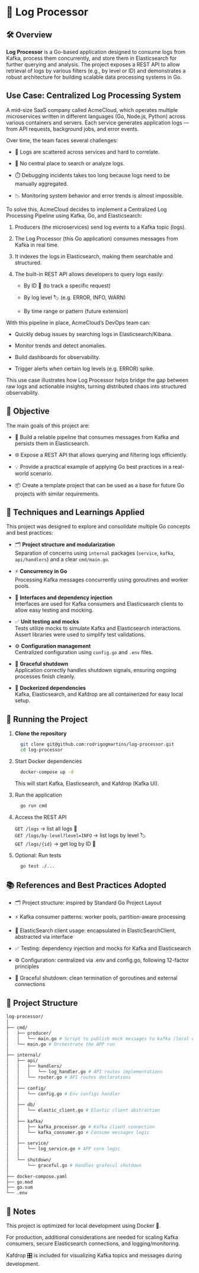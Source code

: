 # 📄 Log Processor

## 🛠️ Overview

**Log Processor** is a Go-based application designed to consume logs from Kafka, process them concurrently, and store them in Elasticsearch for further querying and analysis. The project exposes a REST API to allow retrieval of logs by various filters (e.g., by level or ID) and demonstrates a robust architecture for building scalable data processing systems in Go.

## Use Case: Centralized Log Processing System

A mid-size SaaS company called AcmeCloud, which operates multiple microservices written in different languages (Go, Node.js, Python) across various containers and servers. Each service generates application logs — from API requests, background jobs, and error events.

Over time, the team faces several challenges:

- 🧩 Logs are scattered across services and hard to correlate.

- 🧱 No central place to search or analyze logs.

- ⏱️ Debugging incidents takes too long because logs need to be manually aggregated.

- 📉 Monitoring system behavior and error trends is almost impossible.

To solve this, AcmeCloud decides to implement a Centralized Log Processing Pipeline using Kafka, Go, and Elasticsearch:

1. Producers (the microservices) send log events to a Kafka topic (logs).

2. The Log Processor (this Go application) consumes messages from Kafka in real time.

3. It indexes the logs in Elasticsearch, making them searchable and structured.

4. The built-in REST API allows developers to query logs easily:

    - By ID 🔑 (to track a specific request)

    - By log level 🏷️ (e.g. ERROR, INFO, WARN)

    - By time range or pattern (future extension)

With this pipeline in place, AcmeCloud’s DevOps team can:

- Quickly debug issues by searching logs in Elasticsearch/Kibana.

- Monitor trends and detect anomalies.

- Build dashboards for observability.

- Trigger alerts when certain log levels (e.g. ERROR) spike.

This use case illustrates how Log Processor helps bridge the gap between raw logs and actionable insights, turning distributed chaos into structured observability.

## 🎯 Objective

The main goals of this project are:

- 📝 Build a reliable pipeline that consumes messages from Kafka and persists them in Elasticsearch.

- 🌐 Expose a REST API that allows querying and filtering logs efficiently.

- 💡 Provide a practical example of applying Go best practices in a real-world scenario.

- 📦 Create a template project that can be used as a base for future Go projects with similar requirements.

## 🧠 Techniques and Learnings Applied

This project was designed to explore and consolidate multiple Go concepts and best practices:

- 🗂️ **Project structure and modularization**  
  Separation of concerns using `internal` packages (`service`, `kafka`, `api/handlers`) and a clear `cmd/main.go`.
  
- ⚡ **Concurrency in Go**  
  Processing Kafka messages concurrently using goroutines and worker pools.
  
- 🔌 **Interfaces and dependency injection**  
  Interfaces are used for Kafka consumers and Elasticsearch clients to allow easy testing and mocking.

- ✅ **Unit testing and mocks**  
  Tests utilize mocks to simulate Kafka and Elasticsearch interactions. Assert libraries were used to simplify test validations.

- ⚙️ **Configuration management**  
  Centralized configuration using `config.go` and `.env` files.

- 🛑 **Graceful shutdown**  
  Application correctly handles shutdown signals, ensuring ongoing processes finish cleanly.

- 🐳 **Dockerized dependencies**  
  Kafka, Elasticsearch, and Kafdrop are all containerized for easy local setup.

## 🚀 Running the Project

1. **Clone the repository**

    ```bash
      git clone git@github.com:rodrigogmartins/log-processor.git
      cd log-processor
    ```

2. Start Docker dependencies

    ```bash
      docker-compose up -d
    ```

    This will start Kafka, Elasticsearch, and Kafdrop (Kafka UI).

3. Run the application

    ```bash
      go run cmd
    ```

4. Access the REST API

    `GET /logs` → list all logs 📄\
    `GET /logs/by-level?level=INFO` → list logs by level 🏷️\
    `GET /logs/{id}` → get log by ID 🔑

5. Optional: Run tests

    ```bash
      go test ./...
    ```

## 📚 References and Best Practices Adopted

- 🗂️ Project structure: inspired by Standard Go Project Layout

- ⚡ Kafka consumer patterns: worker pools, partition-aware processing

- 🔌 ElasticSearch client usage: encapsulated in ElasticSearchClient, abstracted via interface

- ✅ Testing: dependency injection and mocks for Kafka and Elasticsearch

- ⚙️ Configuration: centralized via .env and config.go, following 12-factor principles

- 🛑 Graceful shutdown: clean termination of goroutines and external connections

## 📁 Project Structure

```bash
log-processor/
│
├── cmd/
│   ├── producer/
│   │   └── main.go # Script to publish mock messages to kafka (local dev only)
│   └── main.go # Orchestrate the APP run
│
├── internal/
│   ├── api/
│   │   ├── handlers/
│   │   │   └── log_handler.go # API routes implementations
│   │   └── router.go # API routes declarations
│   │
│   ├── config/
│   │   └── config.go # Env configs handler
│   │
│   ├── db/
│   │   └── elastic_client.go # Elastic client abstraction
│   │
│   ├── kafka/
│   │   ├── kafka_processor.go # Kafka client connection
│   │   └── kafka_consumer.go # Consume messages logic
│   │
│   ├── service/
│   │   └── log_service.go # APP core logic
│   │
│   └── shutdown/
│       └── graceful.go # Handles grafecul shutdown
│
├── docker-compose.yaml
├── go.mod
├── go.sum
└── .env
```

## 📝 Notes

This project is optimized for local development using Docker 🐳.

For production, additional considerations are needed for scaling Kafka consumers, secure Elasticsearch connections, and logging/monitoring.

Kafdrop 🎛️ is included for visualizing Kafka topics and messages during development.